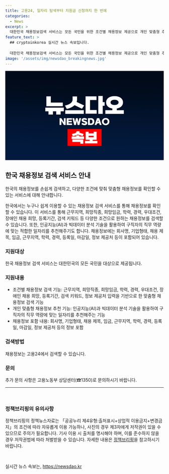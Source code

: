 ```yaml
---
title: 고용24, 일자리 탐색부터 지원금 신청까지 한 번에
categories:
  - News
excerpt: >
  대한민국 채용정보검색 서비스는 모든 국민을 위한 조건별 채용정보 제공으로 개인 맞춤형 추천 기능을 갖췄다. 인공지능과 빅데이터를 활용하여 직무에 적합한 일자리를 추천하며, 회사명부터 제공처 확인까지 다양한 정보를 제공한다. 고용24에서 검색 가능하며, 추가 문의는 고용노동부 상담센터(☎1350)로 가능하다.
feature_text: >
  ## cryptoinkorea 실시간 뉴스 속보입니다.

  대한민국 채용정보검색 서비스는 모든 국민을 위한 조건별 채용정보 제공으로 개인 맞춤형 추천 기능을 갖췄다. 인공지능과 빅데이터를 활용하여 직무에 적합한 일자리를 추천하며, 회사명부터 제공처 확인까지 다양한 정보를 제공한다. 고용24에서 검색 가능하며, 추가 문의는 고용노동부 상담센터(☎1350)로 가능하다.
image: '/assets/img/newsdao_breakingnews.jpg'
---
```


<p><img src="/assets/img/newsdao_breakingnews.jpg" alt="cryptoinkorea 속보" /></p>

<h2 data-ke-size="size26">한국 채용정보 검색 서비스 안내</h2>

<p>한국의 채용정보를 손쉽게 검색하고, 다양한 조건에 맞춰 맞춤형 채용정보를 확인할 수 있는 서비스에 대해 안내합니다.</p>

<p data-ke-size="size16">한국에서는 누구나 쉽게 이용할 수 있는 채용정보 검색 서비스를 통해 채용정보를 확인할 수 있습니다. 이 서비스를 통해 근무지역, 희망직종, 희망임금, 학력, 경력, 우대조건, 장애인 채용 희망, 등록기간, 검색 키워드 등 다양한 조건으로 원하는 채용정보를 검색할 수 있습니다. 또한, 인공지능(AI)과 빅데이터 분석 기술을 활용하여 구직자의 직무 역량에 맞는 적합한 일자리를 추천해주기도 합니다. 채용정보에는 회사명, 기업형태, 채용 제목, 임금, 근무지역, 학력, 경력, 등록일, 마감일, 정보 제공처 등이 포함되어 있습니다.</p>

<h3>지원대상</h3>

<p data-ke-size="size16">한국 채용정보 검색 서비스는 대한민국의 모든 국민을 대상으로 제공됩니다.</p>

<h3>지원내용</h3>

<ul>
  <li>조건별 채용정보 검색 기능: 근무지역, 희망직종, 희망임금, 학력, 경력, 우대조건, 장애인 채용 희망, 등록기간, 검색 키워드, 정보 제공처 입력을 기반으로 한 맞춤형 채용정보 검색 기능</li>
  <li>개인 맞춤형 채용정보 추천 기능: 인공지능(AI)과 빅데이터 분석 기술을 활용하여 구직자의 직무 역량에 맞는 일자리를 추천해주는 기능</li>
  <li>채용정보 포함 내용: 회사명, 기업형태, 채용 제목, 임금, 근무지역, 학력, 경력, 등록일, 마감일, 정보 제공처 등의 정보 포함</li>
</ul>

<h3>검색방법</h3>

<p data-ke-size="size16">채용정보는 고용24에서 검색할 수 있습니다.</p>

<h3>문의</h3>

<p data-ke-size="size16">추가 문의 사항은 고용노동부 상담센터(☎1350)로 문의하시기 바랍니다.</p>

<hr>

<p data-ke-size="size16"></p>

<p data-ke-size="size16">&nbsp;</p>

<h3>정책브리핑의 유의사항</h3>

<p data-ke-size="size16">정책브리핑의 정책뉴스자료는 「공공누리 제4유형:출처표시+상업적 이용금지+변경금지」의 조건에 따라 자유롭게 이용 가능하나, 사진의 경우 제3자에게 저작권이 있을 수 있으므로 주의가 필요합니다. 기사 이용 시 출처를 명시해야 하며, 이를 준수하지 않을 경우 저작권법에 따라 처벌받을 수 있습니다. 자세한 내용은 <a href="https://www.korea.kr">정책브리핑</a>을 참고하시기 바랍니다.</p>

<p data-ke-size="size16">&nbsp;</p>
실시간 뉴스 속보는, <a href="https://newsdao.kr" rel="dofollow">https://newsdao.kr</a>



